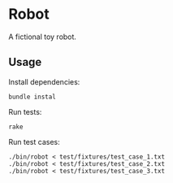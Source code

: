 # Robot

A fictional toy robot.

## Usage

Install dependencies:

```
bundle instal
```

Run tests:

```
rake
```

Run test cases:

```
./bin/robot < test/fixtures/test_case_1.txt
./bin/robot < test/fixtures/test_case_2.txt
./bin/robot < test/fixtures/test_case_3.txt
```
